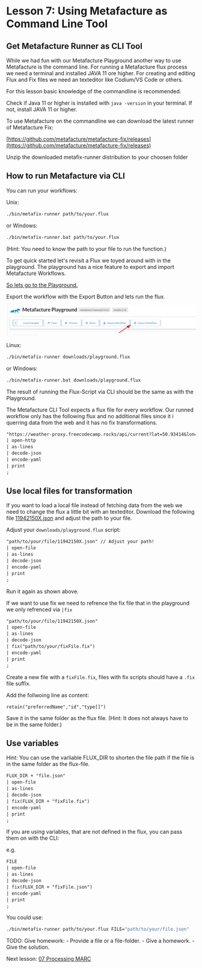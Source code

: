 # Lesson 7: Using Metafacture as Command Line Tool

## Get Metafacture Runner as CLI Tool

While we had fun with our Metafacture Playground another way to use Metafacture is
the command line. For running a Metafacture flux process we need a terminal and installed JAVA 11 ore higher.
For creating and editing Flux and Fix files we need an texteditor like Codium/VS Code or others.

For this lesson basic knowledge of the commandline is recommended.

Check if Java 11 or higher is installed with `java -version` in your terminal.
If not, install JAVA 11 or higher.

To use Metafacture on the commandline we can download the latest runner of Metafacture Fix:

[https://github.com/metafacture/metafacture-fix/releases](https://github.com/metafacture/metafacture-fix/releases)

Unzip the downloaded metafix-runner distribution to your choosen folder

## How to run Metafacture via CLI

You can run your workflows:

Unix:

```bash
./bin/metafix-runner path/to/your.flux
```

or Windows:

```bash
./bin/metafix-runner.bat path/to/your.flux
```

(Hint: You need to know the path to your file to run the function.)

To get quick started let's revisit a Flux we toyed around with in the playground.
The playground has a nice feature to export and import Metafacture Workflows.

[So lets go to the Playground.](https://metafacture.org/playground/?flux=%22https%3A//weather-proxy.freecodecamp.rocks/api/current%3Flat%3D50.93414%26lon%3D6.93147%22%0A%7C+open-http%0A%7C+as-lines%0A%7C+decode-json%0A%7C+encode-yaml%0A%7C+print%0A%3B&active-editor=fix)

Export the workflow with the Export Button and lets run the flux.

![Shows Export Button in Playground.](images/Export.png)

Linux:

```bash
./bin/metafix-runner downloads/playground.flux
```

or Windows:

```bash
./bin/metafix-runner.bat downloads/playground.flux
```

The result of running the Flux-Script via CLI should be the same as with the Playground.

The Metafacture CLI Tool expects a flux file for every workflow.
Our runned workflow only has the following flux and no additional files since it i querring data from the web and it has no fix transformations.

```default
"https://weather-proxy.freecodecamp.rocks/api/current?lat=50.93414&lon=6.93147"
| open-http
| as-lines
| decode-json
| encode-yaml
| print
;
```

## Use local files for transformation

If you want to load a local file instead of fetching data from the web we need to change the flux a little bit with an texteditor.
Download the following file [11942150X.json](/home/tobias/git/metafacture-tutorial/sample-scripts/lesson_06/11942150X.json)
and adjust the path to your file.

Adjust your `downloads/playground.flux` script:

```default
"path/to/your/file/11942150X.json" // Adjust your path!
| open-file
| as-lines
| decode-json
| encode-yaml
| print
;
```

Run it again as shown above.

If we want to use fix we need to refrence the fix file that in the playground we only refrenced via `|fix`

```default
"path/to/your/file/11942150X.json"
| open-file
| as-lines
| decode-json
| fix("path/to/your/fixFile.fix")
| encode-yaml
| print
;
```

Create a new file with a `fixFile.fix`, files with fix scripts should have a `.fix` file suffix.

Add the follwoing line as content:

```PEARL
retain("preferredName","id","type[]")

```

Save it in the same folder as the flux file. (Hint: It does not always have to be in the same folder.)

## Use variables

Hint: You can use the varliable FLUX_DIR to shorten the file path if the file is in the same folder as the flux-file.

```default
FLUX_DIR + "file.json"
| open-file
| as-lines
| decode-json
| fix(FLUX_DIR + "fixFile.fix")
| encode-yaml
| print
;
```

If you are using variables, that are not defined in the flux, you can pass them on with the CLI:

e.g.

```default
FILE
| open-file
| as-lines
| decode-json
| fix(FLUX_DIR + "fixFile.json")
| encode-yaml
| print
;
```

You could use:

```bash
./bin/metafix-runner path/to/your.flux FILE="path/to/your/file.json"
```



TODO: Give homework:
	- Provide a file or a file-folder.
	- Give a homework.
	- Give the solution.


 Next lesson: [07 Processing MARC](./07_Processing_MARC.md)
